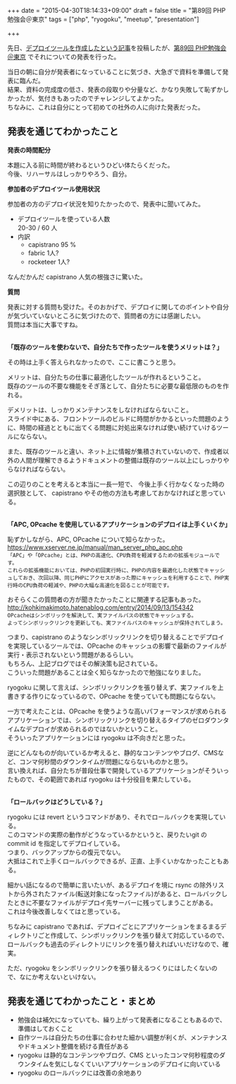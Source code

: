 +++
date = "2015-04-30T18:14:33+09:00"
draft = false
title = "第89回 PHP勉強会＠東京"
tags = ["php", "ryogoku", "meetup", "presentation"]

+++

先日、[デプロイツールを作成したという記事](/i-made-a-deployment-tool-ryogoku/)を投稿したが、[第89回 PHP勉強会＠東京](https://phpstudy.doorkeeper.jp/events/23826) でそれについての発表を行った。  
<!--more-->

当日の朝に自分が発表者になっていることに気づき、大急ぎで資料を準備して発表に臨んだ。  
結果、資料の完成度の低さ、発表の段取りや分量など、かなり失敗して恥ずかしかったが、気付きもあったのでチャレンジしてよかった。  
ちなみに、これは自分にとって初めての社外の人に向けた発表だった。  

<script async class="speakerdeck-embed" data-id="a57e354b64c9494eb03f30e5a38afa27" data-ratio="1.33333333333333" src="//speakerdeck.com/assets/embed.js"></script>

## 発表を通じてわかったこと

**発表の時間配分**

本題に入る前に時間が終わるというひどい体たらくだった。  
今後、リハーサルはしっかりやろう、自分。  

**参加者のデプロイツール使用状況**

参加者の方のデプロイ状況を知りたかったので、発表中に聞いてみた。  

- デプロイツールを使っている人数  
20-30 / 60 人  
- 内訳  
  - capistrano 95 %
  - fabric 1人?
  - rocketeer 1人?

なんだかんだ capistrano 人気の根強さに驚いた。

**質問**

発表に対する質問も受けた。そのおかげで、デプロイに関してのポイントや自分が気づいていないところに気づけたので、質問者の方には感謝したい。  
質問は本当に大事ですね。  
<br />

**「既存のツールを使わないで、自分たちで作ったツールを使うメリットは？」**  

その時は上手く答えられなかったので、ここに書こうと思う。  

メリットは、自分たちの仕事に最適化したツールが作れるということ。  
既存のツールの不要な機能をそぎ落として、自分たちに必要な最低限のものを作れる。  

デメリットは、しっかりメンテナンスをしなければならないこと。  
スライド中にある、フロントツールのビルドに時間がかかるといった問題のように、時間の経過とともに出てくる問題に対処出来なければ使い続けていけるツールにならない。  

また、既存のツールと違い、ネット上に情報が集積されていないので、作成者以外の人間が理解できるようドキュメントの整備は既存のツール以上にしっかりやらなければならない。  

この辺りのことを考えると本当に一長一短で、 今後上手く行かなくなった時の選択肢として、 capistrano やその他の方法も考慮しておかなければと思っている。  
<br />

**「APC, OPcache を使用しているアプリケーションのデプロイは上手くいくか」**  

恥ずかしながら、APC, OPcache について知らなかった。  
<https://www.xserver.ne.jp/manual/man_server_php_apc.php>  
`「APC」や「OPcache」とは、PHPの高速化、CPU負荷を軽減するための拡張モジュールです。`  
`これらの拡張機能においては、PHPの初回実行時に、PHPの内容を最適化した状態でキャッシュしておき、次回以降、同じPHPにアクセスがあった際にキャッシュを利用することで、PHP実行時のCPU負荷の軽減や、PHPの大幅な高速化を図ることが可能です。`  

おそらくこの質問者の方が聞きたかったことに関連する記事もあった。  
<http://kohkimakimoto.hatenablog.com/entry/2014/09/13/154342>  
`OPcacheはシンボリックを解決して、実ファイルパスの状態でキャッシュする。`  
`よってシンボリックリンクを更新しても、実ファイルパスのキャッシュが保持されてしまう。`  

つまり、capistrano のようなシンボリックリンクを切り替えることでデプロイを実現しているツールでは、OPcache のキャッシュの影響で最新のファイルが実行・表示されないという問題があるらしい。  
もちろん、上記ブログではその解決策も記されている。  
こういった問題があることは全く知らなかったので勉強になりました。  

ryogoku に関して言えば、シンボリックリンクを張り替えず、実ファイルを上書きする作りになっているので、OPcache を使っていても問題にならない。  

一方で考えたことは、OPcache を使うような高いパフォーマンスが求められるアプリケーションでは、シンボリックリンクを切り替えるタイプのゼロダウンタイムなデプロイが求められるのではないかということ。  
そういったアプリケーションには ryogoku は不向きだと思った。  

逆にどんなものが向いているか考えると、静的なコンテンツやブログ、CMSなど、コンマ何秒間のダウンタイムが問題にならないものかと思う。  
言い換えれば、自分たちが普段仕事で開発しているアプリケーションがそういったもので、その範囲であれば ryogoku は十分役目を果たしている。  
<br />

**「ロールバックはどうしている？」**  

ryogoku には revert というコマンドがあり、それでロールバックを実現している。  
このコマンドの実際の動作がどうなっているかというと、戻りたいgit の commit id を指定してデプロイしている。  
つまり、バックアップからの復元でない。  
大抵はこれで上手くロールバックできるが、正直、上手くいかなかったこともある。  

細かい話になるので簡単に言いたいが、あるデプロイを境に rsync の除外リストから外されたファイル(転送対象になったファイル)があると、ロールバックしたときに不要なファイルがデプロイ先サーバーに残ってしまうことがある。  
これは今後改善しなくてはと思っている。  

ちなみに capistrano であれば、デプロイごとにアプリケーションをまるまるディレクトリごと作成して、シンボリックリンクを張り替えて対応しているので、ロールバックも過去のディレクトリにリンクを張り替えればいいだけなので、確実。  

ただ、ryogoku をシンボリックリンクを張り替えるつくりにはしたくないので、なにか考えないといけない。

## 発表を通じてわかったこと・まとめ

- 勉強会は補欠になっていても、繰り上がって発表者になることもあるので、準備はしておくこと
- 自作ツールは自分たちの仕事に合わせた細かい調整が利くが、メンテナンスやドキュメント整備を続ける責任がある
- ryogoku は静的なコンテンツやブログ、CMS といったコンマ何秒程度のダウンタイムを気にしなくていいアプリケーションのデプロイに向いている
- ryogoku のロールバックには改善の余地あり
